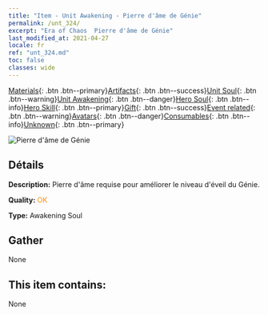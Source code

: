 ```yaml
---
title: "Item - Unit Awakening - Pierre d'âme de Génie"
permalink: /unt_324/
excerpt: "Era of Chaos  Pierre d'âme de Génie"
last_modified_at: 2021-04-27
locale: fr
ref: "unt_324.md"
toc: false
classes: wide
---
```

 [Materials](/ItemsFR/){: .btn .btn--primary}[Artifacts](/ItemsFR/Artifacts/){: .btn .btn--success}[Unit Soul](/ItemsFR/UnitSoul/){: .btn .btn--warning}[Unit Awakening](/ItemsFR/UnitAwakening/){: .btn .btn--danger}[Hero Soul](/ItemsFR/HeroSoul/){: .btn .btn--info}[Hero Skill](/ItemsFR/HeroSkill/){: .btn .btn--primary}[Gift](/ItemsFR/Gift/){: .btn .btn--success}[Event related](/ItemsFR/Events/){: .btn .btn--warning}[Avatars](/ItemsFR/Avatars/){: .btn .btn--danger}[Consumables](/ItemsFR/Consumables/){: .btn .btn--info}[Unknown](/ItemsFR/Unknown/){: .btn .btn--primary}

 ![Pierre d'âme de Génie](/images/u/tia_shendeng.jpg)

## Détails
 **Description:** Pierre d'âme requise pour améliorer le niveau d'éveil du Génie.

 **Quality:** <span style="color: #FF8C00">OK</span>

 **Type:** Awakening Soul

## Gather

  None

## This item contains:

  None

